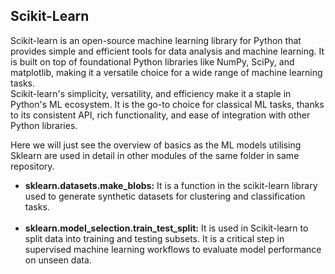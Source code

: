 <h2><b>Scikit-Learn</b></h2>
<p>Scikit-learn is an open-source machine learning library for Python that provides simple and efficient tools for data analysis and machine learning. It is built on 
top of foundational Python libraries like NumPy, SciPy, and matplotlib, making it a versatile choice for a wide range of machine learning tasks.<br>
Scikit-learn's simplicity, versatility, and efficiency make it a staple in Python's ML ecosystem. It is the go-to choice for classical ML tasks, thanks to its 
consistent API, rich functionality, and ease of integration with other Python libraries. </p>

<p>
  Here we will just see the overview of basics as the ML models utilising Sklearn are used in detail in other modules of the same folder in same repository.<br>
  <ul>
    <li><b>sklearn.datasets.make_blobs:</b> It is a function in the scikit-learn library used to generate synthetic datasets for clustering and classification tasks.</li><br>
    <li><b>sklearn.model_selection.train_test_split:</b> It is used in Scikit-learn to split data into training and testing subsets. It is a critical step in 
      supervised machine learning workflows to evaluate model performance on unseen data.</li><br>
  </ul>
</p>
